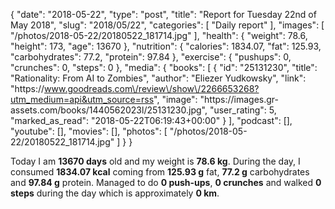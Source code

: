 {
    "date": "2018-05-22",
    "type": "post",
    "title": "Report for Tuesday 22nd of May 2018",
    "slug": "2018\/05\/22",
    "categories": [
        "Daily report"
    ],
    "images": [
        "\/photos\/2018-05-22\/20180522_181714.jpg"
    ],
    "health": {
        "weight": 78.6,
        "height": 173,
        "age": 13670
    },
    "nutrition": {
        "calories": 1834.07,
        "fat": 125.93,
        "carbohydrates": 77.2,
        "protein": 97.84
    },
    "exercise": {
        "pushups": 0,
        "crunches": 0,
        "steps": 0
    },
    "media": {
        "books": [
            {
                "id": "25131230",
                "title": "Rationality: From AI to Zombies",
                "author": "Eliezer Yudkowsky",
                "link": "https:\/\/www.goodreads.com\/review\/show\/2266653268?utm_medium=api&utm_source=rss",
                "image": "https:\/\/images.gr-assets.com\/books\/1440562023l\/25131230.jpg",
                "user_rating": 5,
                "marked_as_read": "2018-05-22T06:19:43+00:00"
            }
        ],
        "podcast": [],
        "youtube": [],
        "movies": [],
        "photos": [
            "\/photos\/2018-05-22\/20180522_181714.jpg"
        ]
    }
}

Today I am <strong>13670 days</strong> old and my weight is <strong>78.6 kg</strong>. During the day, I consumed <strong>1834.07 kcal</strong> coming from <strong>125.93 g</strong> fat, <strong>77.2 g</strong> carbohydrates and <strong>97.84 g</strong> protein. Managed to do <strong>0 push-ups</strong>, <strong>0 crunches</strong> and walked <strong>0 steps</strong> during the day which is approximately <strong>0 km</strong>.